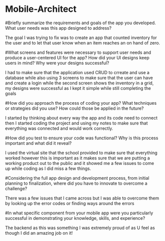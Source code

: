 # Mobile-Architect

#Briefly summarize the requirements and goals of the app you developed. What user needs was this app designed to address?

The goal I was trying to fix was to create an app that counted inventory for the user and to let that user know when an item reaches an on hand of zero. 

#What screens and features were necessary to support user needs and produce a user-centered UI for the app? How did your UI designs keep users in mind? Why were your designs successful?

I had to make sure that the application used CRUD to crreate and use a database while also using 3 screens to make sure that the user can have and create a login while the second screen shows the inventory in a grid, my designs were successful as I kept it simple while still completing the goals

#How did you approach the process of coding your app? What techniques or strategies did you use? How could those be applied in the future?

I started by thinking about every way the app and its code need to connect then I started coding the project and using my notes to make sure that everything was connected and would work correctly.

#How did you test to ensure your code was functional? Why is this process important and what did it reveal?

I used the virtual site that the school provided to make sure that everything worked however this is important as it makes sure that we are putting a working product out to the public and it showed me a few issues to come up while coding as I did miss a few things.

#Considering the full app design and development process, from initial planning to finalization, where did you have to innovate to overcome a challenge?

There was a few issues that I came across but I was able to overcome them by looking up the error codes or finding ways around the errors

#In what specific component from your mobile app were you particularly successful in demonstrating your knowledge, skills, and experience? 

The backend as this was something I was extremely proud of as U feel as though I did an amazing job on it!
